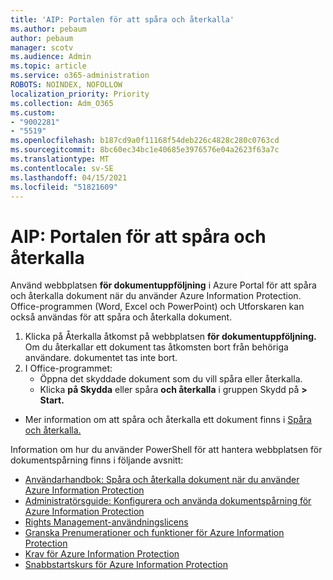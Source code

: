 ```yaml
---
title: 'AIP: Portalen för att spåra och återkalla'
ms.author: pebaum
author: pebaum
manager: scotv
ms.audience: Admin
ms.topic: article
ms.service: o365-administration
ROBOTS: NOINDEX, NOFOLLOW
localization_priority: Priority
ms.collection: Adm_O365
ms.custom:
- "9002281"
- "5519"
ms.openlocfilehash: b187cd9a0f11168f54deb226c4828c280c0763cd
ms.sourcegitcommit: 8bc60ec34bc1e40685e3976576e04a2623f63a7c
ms.translationtype: MT
ms.contentlocale: sv-SE
ms.lasthandoff: 04/15/2021
ms.locfileid: "51821609"
---
```

# <a name="aip-track-and-revoke-portal"></a>AIP: Portalen för att spåra och återkalla

Använd webbplatsen **för dokumentuppföljning** i Azure Portal för att spåra och återkalla dokument när du använder Azure Information Protection. Office-programmen (Word, Excel och PowerPoint) och Utforskaren kan också användas för att spåra och återkalla dokument.

1. Klicka på Återkalla åtkomst på webbplatsen **för dokumentuppföljning.** Om du återkallar ett dokument tas åtkomsten bort från behöriga användare. dokumentet tas inte bort.
2. I Office-programmet:
    - Öppna det skyddade dokument som du vill spåra eller återkalla.
    - Klicka **på Skydda** eller spåra **och återkalla** i gruppen Skydd på **> Start.**

- Mer information om att spåra och återkalla ett dokument finns i [Spåra och återkalla.](https://docs.microsoft.com/azure/information-protection/rms-client/client-track-revoke)

Information om hur du använder PowerShell för att hantera webbplatsen för dokumentspårning finns i följande avsnitt:
- [Användarhandbok: Spåra och återkalla dokument när du använder Azure Information Protection](https://docs.microsoft.com/azure/information-protection/rms-client/client-track-revoke)
- [Administratörsguide: Konfigurera och använda dokumentspårning för Azure Information Protection](https://docs.microsoft.com/azure/information-protection/rms-client/client-admin-guide-document-tracking)
- [Rights Management-användningslicens](https://docs.microsoft.com/azure/information-protection/configure-usage-rights#rights-management-use-license)
- [Granska Prenumerationer och funktioner för Azure Information Protection](https://azure.microsoft.com/pricing/details/information-protection)
- [Krav för Azure Information Protection](https://docs.microsoft.com/azure/information-protection/get-started/requirements)
- [Snabbstartskurs för Azure Information Protection](https://docs.microsoft.com/azure/information-protection/get-started/infoprotect-quick-start-tutorial)
